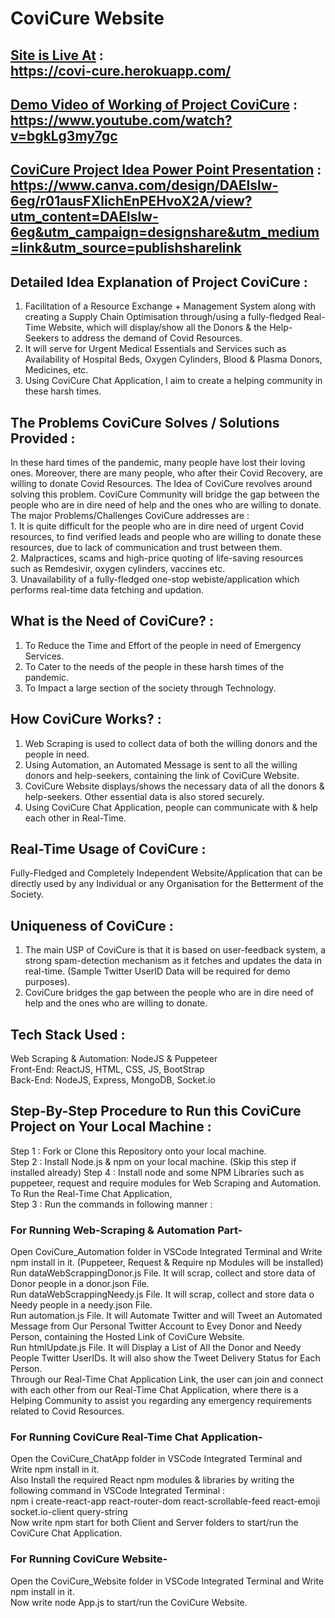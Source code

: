 # CoviCure Website

## [Site is Live At](https://covi-cure.herokuapp.com/) : <br/> https://covi-cure.herokuapp.com/

## [Demo Video of Working of Project CoviCure](https://www.youtube.com/watch?v=bgkLg3my7gc) : <br/> https://www.youtube.com/watch?v=bgkLg3my7gc

## [CoviCure Project Idea Power Point Presentation](https://www.canva.com/design/DAElslw-6eg/r01ausFXlichEnPEHvoX2A/view?utm_content=DAElslw-6eg&utm_campaign=designshare&utm_medium=link&utm_source=publishsharelink) : <br/> https://www.canva.com/design/DAElslw-6eg/r01ausFXlichEnPEHvoX2A/view?utm_content=DAElslw-6eg&utm_campaign=designshare&utm_medium=link&utm_source=publishsharelink 

## Detailed Idea Explanation of Project CoviCure :  </br>
1. Facilitation of a Resource Exchange + Management System along with creating a Supply Chain Optimisation through/using a fully-fledged Real-Time Website, which will display/show all the Donors & the Help-Seekers to address the demand of Covid Resources.<br/>
2. It will serve for Urgent Medical Essentials and Services such as Availability of Hospital Beds, Oxygen Cylinders, Blood & Plasma Donors, Medicines, etc.<br/>
3. Using CoviCure Chat Application, I aim to create a helping community in these harsh times.<br/> 

## The Problems CoviCure Solves / Solutions Provided : </br>
In these hard times of the pandemic, many people have lost their loving ones. Moreover, there are many people, who after their Covid Recovery, are willing to donate Covid Resources. The Idea of CoviCure revolves around solving this problem. CoviCure Community will bridge the gap between the people who are in dire need of help and the ones who are willing to donate.<br/> 
The major Problems/Challenges CoviCure addresses are :<br/> 
        1. It is quite difficult for the people who are in dire need of urgent Covid resources, to find verified leads and people who are willing to donate these resources, due to lack of communication and trust between them.<br/> 
        2. Malpractices, scams and high-price quoting of life-saving resources such as Remdesivir, oxygen cylinders, vaccines etc.<br/> 
        3. Unavailability of a fully-fledged one-stop webiste/application which performs real-time data fetching and updation.<br/>
 
## What is the Need of CoviCure? : <br/>
1. To Reduce the Time and Effort of the people in need of Emergency Services.<br/>
2. To Cater to the needs of the people in these harsh times of the pandemic.<br/>
3. To Impact a large section of the society through Technology.<br/>
               
## How CoviCure Works? : <br/> 
1. Web Scraping is used to collect data of both the willing donors and the people in need.<br/>
2. Using Automation, an Automated Message is sent to all the willing donors and help-seekers, containing the link of CoviCure Website.<br/> 
3. CoviCure Website displays/shows the necessary data of all the donors & help-seekers. Other essential data is also stored securely.<br/>
4. Using CoviCure Chat Application, people can communicate with & help each other in Real-Time.<br/>

## Real-Time Usage of CoviCure : <br/> 
Fully-Fledged and Completely Independent Website/Application that can be directly used by any Individual or any Organisation for the Betterment of the Society. <br/>

## Uniqueness of CoviCure : </br>
1. The main USP of CoviCure is that it is based on user-feedback system, a strong spam-detection mechanism as it fetches and updates the data in real-time. (Sample Twitter UserID Data will be required for demo purposes).
2. CoviCure bridges the gap between the people who are in dire need of help and the ones who are willing to donate. 

## Tech Stack Used : <br/> 
Web Scraping & Automation: NodeJS & Puppeteer<br/> 
Front-End: ReactJS, HTML, CSS, JS, BootStrap<br/> 
Back-End: NodeJS, Express, MongoDB, Socket.io<br/> 

## Step-By-Step Procedure to Run this CoviCure Project on Your Local Machine : <br/> 
Step 1 : Fork or Clone this Repository onto your local machine.<br/>
Step 2 : Install Node.js & npm on your local machine. (Skip this step if installed already)
Step 4 : Install node and some NPM Libraries such as puppeteer, request and require modules for Web Scraping and Automation. To Run the Real-Time Chat Application,  
Step 3 : Run the commands in following manner :<br/> 
### For Running Web-Scraping & Automation Part-<br/>
Open CoviCure_Automation folder in VSCode Integrated Terminal and Write npm install in it. (Puppeteer, Request & Require np Modules will be installed)</br>
Run dataWebScrappingDonor.js File. It will scrap, collect and store data of Donor people in a donor.json File.<br/> 
Run dataWebScrappingNeedy.js File. It will scrap, collect and store data o Needy people in a needy.json File.<br/> 
Run automation.js File. It will Automate Twitter and will Tweet an Automated Message from Our Personal Twitter Account to Evey Donor and Needy Person, containing the Hosted Link of CoviCure Website.<br/> 
Run htmlUpdate.js File. It will Display a List of All the Donor and Needy People Twitter UserIDs. It will also show the Tweet Delivery Status for Each Person.<br/> Through our Real-Time Chat Application Link, the user can join and connect with each other from our Real-Time Chat Application, where there is a Helping Community to assist you regarding any emergency requirements related to Covid Resources.<br/>
### For Running CoviCure Real-Time Chat Application-<br/> 
Open the CoviCure_ChatApp folder in VSCode Integrated Terminal and Write npm install in it.</br>
Also Install the required React npm modules & libraries by writing the following command in VSCode Integrated Terminal :<br/>
        npm i create-react-app react-router-dom react-scrollable-feed react-emoji socket.io-client query-string<br/>
Now write npm start for both Client and Server folders to start/run the CoviCure Chat Application.<br/>
### For Running CoviCure Website-<br/> 
Open the CoviCure_Website folder in VSCode Integrated Terminal and Write npm install in it.</br>
Now write node App.js to start/run the CoviCure Website.<br/><br/>
